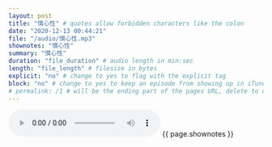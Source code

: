 ```yaml
---
layout: post
title: "慣心性" # quotes allow forbidden characters like the colon
date: "2020-12-13 00:44:21"
file: "/audio/慣心性.mp3"
shownotes: "慣心性"
summary: "慣心性"
duration: "file_duration" # audio length in min:sec
length: "file_length" # filesize in bytes
explicit: "no" # change to yes to flag with the explicit tag
block: "no" # change to yes to keep an episode from showing up in iTunes
# permalink: /1 # will be the ending part of the pages URL, delete to default to the title
---
```


<audio controls>
<source src="{{site.url}}{{site.baseurl}}{{ page.file }}" type="audio/x-mp3">
Your browser does not support the audio element.
</audio>
{{ page.shownotes }}
